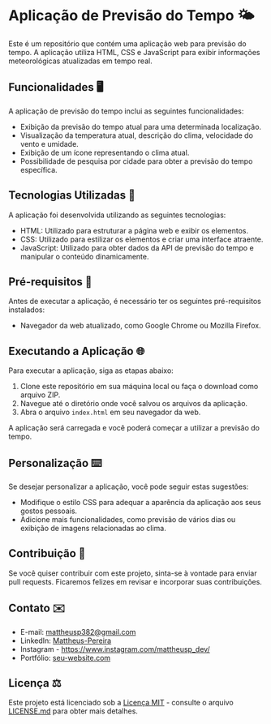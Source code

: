 # Aplicação de Previsão do Tempo 🌤️

Este é um repositório que contém uma aplicação web para previsão do tempo. A aplicação utiliza HTML, CSS e JavaScript para exibir informações meteorológicas atualizadas em tempo real.

## Funcionalidades 🖥️

A aplicação de previsão do tempo inclui as seguintes funcionalidades:

- Exibição da previsão do tempo atual para uma determinada localização.
- Visualização da temperatura atual, descrição do clima, velocidade do vento e umidade.
- Exibição de um ícone representando o clima atual.
- Possibilidade de pesquisa por cidade para obter a previsão do tempo específica.

## Tecnologias Utilizadas 🤖

A aplicação foi desenvolvida utilizando as seguintes tecnologias:

- HTML: Utilizado para estruturar a página web e exibir os elementos.
- CSS: Utilizado para estilizar os elementos e criar uma interface atraente.
- JavaScript: Utilizado para obter dados da API de previsão do tempo e manipular o conteúdo dinamicamente.

## Pré-requisitos 🔴

Antes de executar a aplicação, é necessário ter os seguintes pré-requisitos instalados:

- Navegador da web atualizado, como Google Chrome ou Mozilla Firefox.

## Executando a Aplicação 🌐

Para executar a aplicação, siga as etapas abaixo:

1. Clone este repositório em sua máquina local ou faça o download como arquivo ZIP.
2. Navegue até o diretório onde você salvou os arquivos da aplicação.
3. Abra o arquivo `index.html` em seu navegador da web.

A aplicação será carregada e você poderá começar a utilizar a previsão do tempo.

## Personalização ⌨️
 
Se desejar personalizar a aplicação, você pode seguir estas sugestões:

- Modifique o estilo CSS para adequar a aparência da aplicação aos seus gostos pessoais.
- Adicione mais funcionalidades, como previsão de vários dias ou exibição de imagens relacionadas ao clima.

## Contribuição 🤝

Se você quiser contribuir com este projeto, sinta-se à vontade para enviar pull requests. Ficaremos felizes em revisar e incorporar suas contribuições.

## Contato ✉️

- E-mail: mattheusp382@gmail.com
- LinkedIn: [Mattheus-Pereira](https://www.linkedin.com/in/mattheuspereira/)
- Instagram - https://www.instagram.com/mattheusp_dev/
- Portfólio: [seu-website.com](https://www.seu-website.com)


## Licença ⚖️

Este projeto está licenciado sob a [Licença MIT](https://opensource.org/licenses/MIT) - consulte o arquivo [LICENSE.md](LICENSE.md) para obter mais detalhes.

